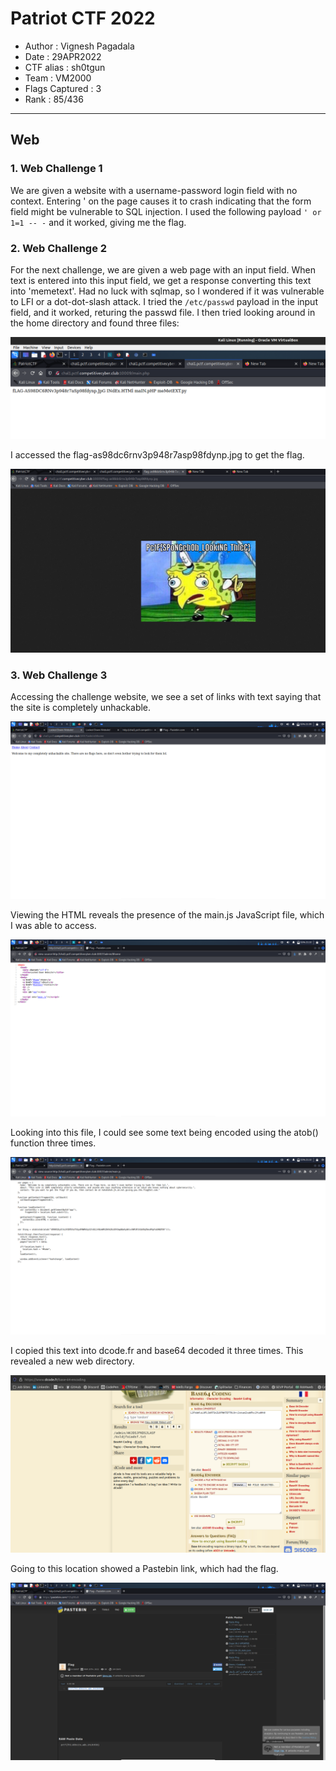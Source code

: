 # Patriot CTF 2022

* Author			: Vignesh Pagadala
* Date				: 29APR2022
* CTF alias 		: sh0tgun
* Team 				: VM2000
* Flags Captured	: 3
* Rank				: 85/436

---

## Web
### 1. Web Challenge 1

We are given a website with a username-password login field with no context. Entering ' on the page causes it to crash indicating that the form field might be vulnerable to SQL injection. I used the following payload ```' or 1=1 -- -``` and it worked, giving me the flag. 

### 2. Web Challenge 2

For the next challenge, we are given a web page with an input field. When text is entered into this input field, we get a response converting this text into 'memetext'. Had no luck with sqlmap, so I wondered if it was vulnerable to LFI or a dot-dot-slash attack. I tried the `/etc/passwd` payload in the input field, and it worked, returing the passwd file. I then tried looking around in the home directory and found three files:

![](https://github.com/vignesh-pagadala/ctf-writeups/blob/main/Patriot%20CTF%202022/Web/Screenshot%20from%202022-04-29%2020-42-02.png)

I accessed the flag-as98dc6rnv3p948r7asp98fdynp.jpg to get the flag. 

![](https://github.com/vignesh-pagadala/ctf-writeups/blob/main/Patriot%20CTF%202022/Web/Screenshot%20from%202022-04-29%2020-42-57.png)

### 3. Web Challenge 3

Accessing the challenge website, we see a set of links with text saying that the site is completely unhackable. 

![](https://github.com/vignesh-pagadala/ctf-writeups/blob/main/Patriot%20CTF%202022/Web/Screenshot%20from%202022-04-29%2021-09-36.png)

Viewing the HTML reveals the presence of the main.js JavaScript file, which I was able to access.

![](https://github.com/vignesh-pagadala/ctf-writeups/blob/main/Patriot%20CTF%202022/Web/Screenshot%20from%202022-04-29%2021-09-58.png)

Looking into this file, I could see some text being encoded using the atob() function three times. 

![](https://github.com/vignesh-pagadala/ctf-writeups/blob/main/Patriot%20CTF%202022/Web/Screenshot%20from%202022-04-29%2021-10-04.png)

I copied this text into dcode.fr and base64 decoded it three times. This revealed a new web directory. 

![](https://github.com/vignesh-pagadala/ctf-writeups/blob/main/Patriot%20CTF%202022/Web/Screenshot%20from%202022-04-29%2021-10-41.png)

Going to this location showed a Pastebin link, which had the flag. 

![](https://github.com/vignesh-pagadala/ctf-writeups/blob/main/Patriot%20CTF%202022/Web/Screenshot%20from%202022-04-29%2021-10-24.png)